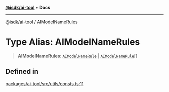 [**@isdk/ai-tool**](../README.md) • **Docs**

***

[@isdk/ai-tool](../globals.md) / AIModelNameRules

# Type Alias: AIModelNameRules

> **AIModelNameRules**: [`AIModelNameRule`](AIModelNameRule.md) \| [`AIModelNameRule`](AIModelNameRule.md)[]

## Defined in

[packages/ai-tool/src/utils/consts.ts:11](https://github.com/isdk/ai-tool.js/blob/e324043799402aa2caa41711a9168487ab85c166/src/utils/consts.ts#L11)
